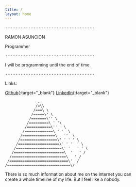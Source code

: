```yaml
---
title: /
layout: home
---
```


<pre>
-----------------------------------
</pre>

RAMON ASUNCION 

Programmer

<pre>
-----------------------------------
</pre>

I will be programming until the end of time.

<pre>
-----------------------------------
</pre>

Links: 

[Github](https://www.github.com/RamonAsuncion){:target="_blank"}
[LinkedIn](https://www.linkedin.com/in/ramonasuncion/){:target="_blank"}

	               .
	              /=\\
	             /===\ \
	            /=====\' \
	           /=======\'' \
	          /=========\ ' '\
	         /===========\''   \
	        /=============\ ' '  \
	       /===============\   ''  \
	      /=================\' ' ' ' \
	     /===================\' ' '  ' \
	    /=====================\' '   ' ' \
	   /=======================\  '   ' /
	  /=========================\   ' /
	 /===========================\'  /
	/=============================\/


There is so much information about me on the internet you can \
create a whole timeline of my life. But I feel like a nobody.
